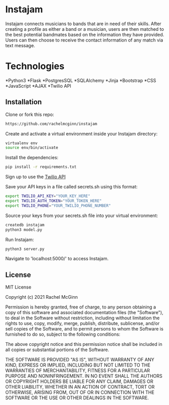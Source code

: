 # Instajam

Instajam connects musicians to bands that are in need of their skills. After creating a profile as either a band or a musician,  users are then matched to the best potential bandmates based on the information they have provided. Users can then choose to receive the contact information of any match via text message.


# Technologies 
*Python3
*Flask
*PostgresSQL
*SQLAlchemy
*Jinja
*Bootstrap
*CSS
*JavaScript
*AJAX
*Twilio API


## Installation


Clone or fork this repo:
```bash
https://github.com/rachelmcginn/instajam
```
Create and activate a virtual environment inside your Instajam directory:
```bash
virtualenv env
source env/bin/activate
```
Install the dependencies:
```bash
pip install -r requirements.txt
```

Sign up to use the [Twilio API](https://www.twilio.com/try-twilio)

Save your API keys in a file called secrets.sh using this format:
```bash
export TWILIO_API_KEY="YOUR_KEY_HERE"
export TWILIO_AUTH_TOKEN="YOUR_TOKEN_HERE"
export TWILIO_PHONE="YOUR_TWILIO_PHONE_NUMBER"
```
Source your keys from your secrets.sh file into your virtual environment:
```bash
createdb instajam
python3 model.py
```
Run Instajam:
```bash
python3 server.py
```

Navigate to 'localhost:5000/' to access Instajam.


## License
MIT License

Copyright (c) 2021 Rachel McGinn

Permission is hereby granted, free of charge, to any person obtaining a copy
of this software and associated documentation files (the "Software"), to deal
in the Software without restriction, including without limitation the rights
to use, copy, modify, merge, publish, distribute, sublicense, and/or sell
copies of the Software, and to permit persons to whom the Software is
furnished to do so, subject to the following conditions:

The above copyright notice and this permission notice shall be included in all
copies or substantial portions of the Software.

THE SOFTWARE IS PROVIDED "AS IS", WITHOUT WARRANTY OF ANY KIND, EXPRESS OR
IMPLIED, INCLUDING BUT NOT LIMITED TO THE WARRANTIES OF MERCHANTABILITY,
FITNESS FOR A PARTICULAR PURPOSE AND NONINFRINGEMENT. IN NO EVENT SHALL THE
AUTHORS OR COPYRIGHT HOLDERS BE LIABLE FOR ANY CLAIM, DAMAGES OR OTHER
LIABILITY, WHETHER IN AN ACTION OF CONTRACT, TORT OR OTHERWISE, ARISING FROM,
OUT OF OR IN CONNECTION WITH THE SOFTWARE OR THE USE OR OTHER DEALINGS IN THE
SOFTWARE.